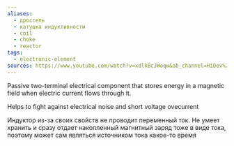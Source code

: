 ```yaml
---
aliases:
  - дроссель
  - катушка индуктивности
  - coil
  - choke
  - reactor
tags:
  - electronic-element
sources: https://www.youtube.com/watch?v=xdlkBcJWoqw&ab_channel=HiDev%21%E2%80%93%D0%AD%D0%BB%D0%B5%D0%BA%D1%82%D1%80%D0%BE%D0%BD%D0%B8%D0%BA%D0%B0
---
```

Passive two-terminal electrical component that stores energy in a magnetic field when electric current flows through it.

Helps to fight against electrical noise and short voltage ovecurrent

Индуктор из-за своих свойств не проводит переменный ток.
Не умеет хранить и сразу отдает накопленный магнитный заряд тоже в виде тока, поэтому может сам являться источником тока какое-то время